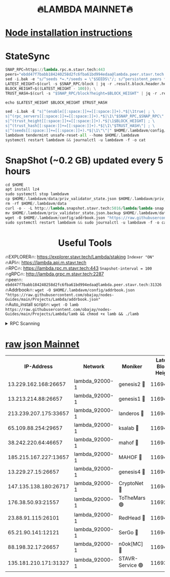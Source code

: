 <h1 align="center"> 🔥LAMBDA MAINNET🔥</h1>


[Node installation instructions](https://github.com/obajay/nodes-Guides/tree/main/Projects/Lambda)
=


# StateSync
```python
SNAP_RPC=https://lambda.rpc.m.stavr.tech:443
peers="ebdd47f7babb184240258d2fc6fba61bd994edaa@lambda.peer.stavr.tech:31326" 
sed -i.bak -e "s/^seeds *=.*/seeds = \"$SEEDS\"/; s/^persistent_peers *=.*/persistent_peers = \"$PEERS\"/" $HOME/.lambdavm/config/config.toml
LATEST_HEIGHT=$(curl -s $SNAP_RPC/block | jq -r .result.block.header.height); \
BLOCK_HEIGHT=$((LATEST_HEIGHT - 100)); \
TRUST_HASH=$(curl -s "$SNAP_RPC/block?height=$BLOCK_HEIGHT" | jq -r .result.block_id.hash)

echo $LATEST_HEIGHT $BLOCK_HEIGHT $TRUST_HASH

sed -i.bak -E "s|^(enable[[:space:]]+=[[:space:]]+).*$|\1true| ; \
s|^(rpc_servers[[:space:]]+=[[:space:]]+).*$|\1\"$SNAP_RPC,$SNAP_RPC\"| ; \
s|^(trust_height[[:space:]]+=[[:space:]]+).*$|\1$BLOCK_HEIGHT| ; \
s|^(trust_hash[[:space:]]+=[[:space:]]+).*$|\1\"$TRUST_HASH\"| ; \
s|^(seeds[[:space:]]+=[[:space:]]+).*$|\1\"\"|" $HOME/.lambdavm/config/config.toml
lambdavm tendermint unsafe-reset-all --home $HOME/.lambdavm
systemctl restart lambdavm && journalctl -u lambdavm -f -o cat

```
# SnapShot (~0.2 GB) updated every 5 hours
```python
cd $HOME
apt install lz4
sudo systemctl stop lambdavm
cp $HOME/.lambdavm/data/priv_validator_state.json $HOME/.lambdavm/priv_validator_state.json.backup
rm -rf $HOME/.lambdavm/data
curl -o - -L http://lambda.snapshot.stavr.tech:5016/lambda/lambda-snap.tar.lz4 | lz4 -c -d - | tar -x -C $HOME/.lambdavm --strip-components 2
mv $HOME/.lambdavm/priv_validator_state.json.backup $HOME/.lambdavm/data/priv_validator_state.json
wget -O $HOME/.lambdavm/config/addrbook.json "https://raw.githubusercontent.com/obajay/nodes-Guides/main/Projects/Lambda/addrbook.json"
sudo systemctl restart lambdavm && sudo journalctl -u lambdavm -f -o cat
```
 <h1 align="center"> Useful Tools</h1>

🔥EXPLORER🔥:      https://explorer.stavr.tech/Lambda/staking	        `Indexer "ON"` \
🔥API🔥: 			 		 https://lambda.api.m.stavr.tech \
🔥RPC🔥:           https://lambda.rpc.m.stavr.tech:443	              `Snapshot-interval = 100` \
🔥gRPC🔥:          http://lambda.grpc.m.stavr.tech:2287 \
🔥peer🔥:					 `ebdd47f7babb184240258d2fc6fba61bd994edaa@lambda.peer.stavr.tech:31326` \
🔥Addrbook🔥:    ```wget -O $HOME/.lambdavm/config/addrbook.json "https://raw.githubusercontent.com/obajay/nodes-Guides/main/Projects/Lambda/addrbook.json"``` \
🔥Auto_install script🔥: ```wget -O lamb https://raw.githubusercontent.com/obajay/nodes-Guides/main/Projects/Lambda/lamb && chmod +x lamb && ./lamb```


<details>
<summary>RPC Scanning</summary>

<h2 align="center"> We scan nodes in real time every 4 hours. And we provide the final result of RPC endpoints.
We cannot influence the operation of these nodes in any way. </h2>


```python
If Voting Power is higher than 0 --> then the Node is a validator of the network and may be subject to attack and be a potential threat to the chain.
```
```python
We marked such validators with a red symbol
```

</details>

[raw json Mainnet](https://rpc-check.lambm.stavr.tech/lambm/rpc-lambm-result.json)
=


<table><tr><th>IP-Address</th><th>Network</th><th>Moniker</th><th>Latest Block Height</th><th>Earliest Block Height</th><th>Catching Up</th><th>Tx Index</th><th>Voting Power</th><th>Scan Time</th></tr><tr><td>13.229.162.168:26657</td><td>lambda_92000-1</td><td>genesis2 🔴</td><td>11694141</td><td>1</td><td>False</td><td>on</td><td>16878690</td><td>2024-02-13T12:44:30.169863698UTC</td></tr><tr><td>13.213.214.88:26657</td><td>lambda_92000-1</td><td>genesis1 🔴</td><td>11694142</td><td>1</td><td>False</td><td>on</td><td>107835</td><td>2024-02-13T12:44:35.022142292UTC</td></tr><tr><td>213.239.207.175:33657</td><td>lambda_92000-1</td><td>landeros 🔴</td><td>11694138</td><td>8136001</td><td>False</td><td>off</td><td>1852780</td><td>2024-02-13T12:44:22.529930961UTC</td></tr><tr><td>65.109.88.254:29657</td><td>lambda_92000-1</td><td>ksalab 🔴</td><td>11694143</td><td>8715001</td><td>False</td><td>on</td><td>510465</td><td>2024-02-13T12:44:38.061169207UTC</td></tr><tr><td>38.242.220.64:46657</td><td>lambda_92000-1</td><td>mahof 🔴</td><td>11694143</td><td>10131001</td><td>False</td><td>off</td><td>770350</td><td>2024-02-13T12:44:41.642051724UTC</td></tr><tr><td>185.215.167.227:13657</td><td>lambda_92000-1</td><td>MAHOF 🔴</td><td>11694142</td><td>10134001</td><td>False</td><td>on</td><td>2051510</td><td>2024-02-13T12:44:33.773120274UTC</td></tr><tr><td>13.229.27.15:26657</td><td>lambda_92000-1</td><td>genesis4 🔴</td><td>11694142</td><td>11043001</td><td>False</td><td>on</td><td>9665448</td><td>2024-02-13T12:44:33.459228637UTC</td></tr><tr><td>147.135.138.180:26717</td><td>lambda_92000-1</td><td>CryptoNet 🔴</td><td>11694142</td><td>11383001</td><td>False</td><td>off</td><td>772743</td><td>2024-02-13T12:44:35.354781338UTC</td></tr><tr><td>176.38.50.93:21557</td><td>lambda_92000-1</td><td>ToTheMars 🟢</td><td>11692489</td><td>11395001</td><td>False</td><td>on</td><td>0</td><td>2024-02-13T12:44:40.921366973UTC</td></tr><tr><td>23.88.91.115:26101</td><td>lambda_92000-1</td><td>RedHead 🔴</td><td>11694138</td><td>11594138</td><td>False</td><td>off</td><td>553202</td><td>2024-02-13T12:44:22.808459608UTC</td></tr><tr><td>65.21.90.141:12121</td><td>lambda_92000-1</td><td>SerGo 🔴</td><td>11694143</td><td>11594143</td><td>False</td><td>off</td><td>10612096</td><td>2024-02-13T12:44:41.275467306UTC</td></tr><tr><td>88.198.32.17:26657</td><td>lambda_92000-1</td><td>n0ok[MC] 🔴</td><td>11694144</td><td>11594144</td><td>False</td><td>off</td><td>1578630</td><td>2024-02-13T12:44:44.739728748UTC</td></tr><tr><td>135.181.210.171:31327</td><td>lambda_92000-1</td><td>STAVR-Service 🟢</td><td>11693510</td><td>11692901</td><td>False</td><td>on</td><td>0</td><td>2024-02-13T12:44:37.724255527UTC</td></tr></table>
